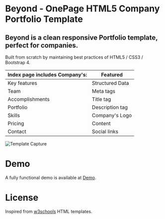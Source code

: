 # Beyond - OnePage HTML5 Company Portfolio Template
## Beyond is a clean responsive Portfolio template, perfect for companies.

Built from scratch by maintaining best practices of HTML5 / CSS3 / Bootstrap 4.


Index page includes Company's: | Featured
------------ | -------------
Key features | Structured Data 
Team | Meta tags 
Accomplishments | Title tag
Portfolio | Description tag
Skills | Company's Logo
Pricing | Content
Contact | Social links

![Template Capture](/Capture.png)

# Demo 
A fully functional demo is available at [Demo](https://mostafaauda.github.io/Beyond-HTML5-CSS/).

# License
Inspired from [w3schools](https://www.w3schools.com/) HTML templates.
